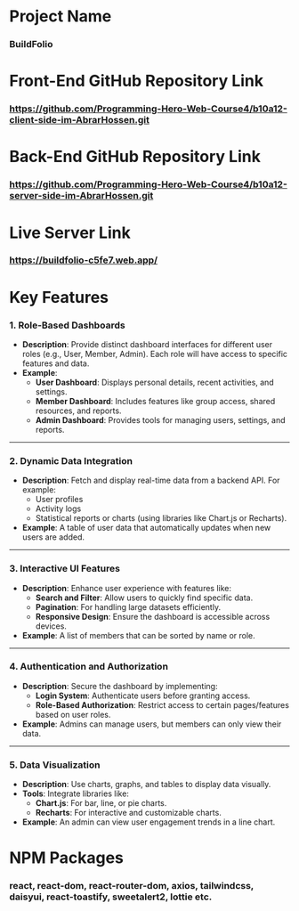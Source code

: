 # Project Name
### BuildFolio

# Front-End GitHub Repository Link
### https://github.com/Programming-Hero-Web-Course4/b10a12-client-side-im-AbrarHossen.git

# Back-End GitHub Repository Link
### https://github.com/Programming-Hero-Web-Course4/b10a12-server-side-im-AbrarHossen.git

# Live Server Link
### https://buildfolio-c5fe7.web.app/

# Key Features
### 1. **Role-Based Dashboards**
   - **Description**: Provide distinct dashboard interfaces for different user roles (e.g., User, Member, Admin). Each role will have access to specific features and data.  
   - **Example**:  
     - **User Dashboard**: Displays personal details, recent activities, and settings.  
     - **Member Dashboard**: Includes features like group access, shared resources, and reports.  
     - **Admin Dashboard**: Provides tools for managing users, settings, and reports.  

---

### 2. **Dynamic Data Integration**
   - **Description**: Fetch and display real-time data from a backend API. For example:  
     - User profiles  
     - Activity logs  
     - Statistical reports or charts (using libraries like Chart.js or Recharts).  
   - **Example**: A table of user data that automatically updates when new users are added.

---

### 3. **Interactive UI Features**
   - **Description**: Enhance user experience with features like:  
     - **Search and Filter**: Allow users to quickly find specific data.  
     - **Pagination**: For handling large datasets efficiently.  
     - **Responsive Design**: Ensure the dashboard is accessible across devices.  
   - **Example**: A list of members that can be sorted by name or role.

---

### 4. **Authentication and Authorization**
   - **Description**: Secure the dashboard by implementing:  
     - **Login System**: Authenticate users before granting access.  
     - **Role-Based Authorization**: Restrict access to certain pages/features based on user roles.  
   - **Example**: Admins can manage users, but members can only view their data.

---

### 5. **Data Visualization**
   - **Description**: Use charts, graphs, and tables to display data visually.  
   - **Tools**: Integrate libraries like:  
     - **Chart.js**: For bar, line, or pie charts.  
     - **Recharts**: For interactive and customizable charts.  
   - **Example**: An admin can view user engagement trends in a line chart.

# NPM Packages
### react, react-dom, react-router-dom, axios, tailwindcss, daisyui, react-toastify, sweetalert2, lottie etc.